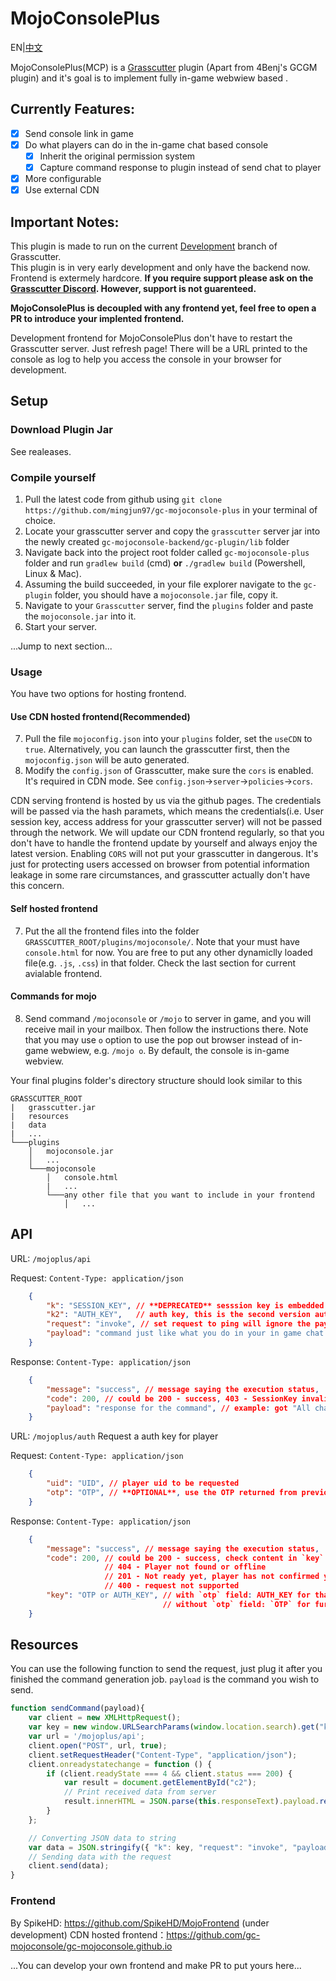 # MojoConsolePlus

EN|[中文](./README-zh.md)

MojoConsolePlus(MCP) is a [Grasscutter](https://github.com/Grasscutters/Grasscutter) plugin (Apart from 4Benj's GCGM plugin) and it's goal is to implement fully in-game webwiew based .

## Currently Features: 
- [x] Send console link in game
- [x] Do what players can do in the in-game chat based console
    - [x] Inherit the original permission system
    - [x] Capture command response to plugin instead of send chat to player
- [x] More configurable
- [x] Use external CDN

## Important Notes:
This plugin is made to run on the current [Development](https://github.com/Grasscutters/Grasscutter/tree/development) branch of Grasscutter. \
This plugin is in very early development and only have the backend now. Frontend is extermely hardcore.
**If you require support please ask on the [Grasscutter Discord](https://discord.gg/T5vZU6UyeG). However, support is not guarenteed.**

**MojoConsolePlus is decoupled with any frontend yet, feel free to open a PR to introduce your implented frontend.**

Development frontend for MojoConsolePlus don't have to restart the Grasscutter server. Just refresh page! There will be a URL printed to the console as log to help you access the console in your browser for development.

## Setup 
### Download Plugin Jar

See realeases.

### Compile yourself
1. Pull the latest code from github using ``git clone https://github.com/mingjun97/gc-mojoconsole-plus`` in your terminal of choice.
2. Locate your grasscutter server and copy the ``grasscutter`` server jar into the newly created ``gc-mojoconsole-backend/gc-plugin/lib`` folder
3. Navigate back into the project root folder called ``gc-mojoconsole-plus`` folder and run ``gradlew build`` (cmd) **or** ``./gradlew build`` (Powershell, Linux & Mac).
4. Assuming the build succeeded, in your file explorer navigate to the ``gc-plugin`` folder, you should have a ``mojoconsole.jar`` file, copy it.
5. Navigate to your ``Grasscutter`` server, find the ``plugins`` folder and paste the ``mojoconsole.jar`` into it. 
6. Start your server.

...Jump to next section...

### Usage

You have two options for hosting frontend.

#### Use CDN hosted frontend(Recommended)

7. Pull the file `mojoconfig.json` into your `plugins` folder, set the `useCDN` to `true`. Alternatively, you can launch the grasscutter first, then the `mojoconfig.json` will be auto generated.
8. Modify the `config.json` of Grasscutter, make sure the `cors` is enabled. It's required in CDN mode.  See `config.json`->`server`->`policies`->`cors`.

CDN serving frontend is hosted by us via the github pages. The credentials will be passed via the hash paramets, which means the credentials(i.e. User session key, access address for your grasscutter server) will not be passed through the network. We will update our CDN frontend regularly, so that you don't have to handle the frontend update by yourself and always enjoy the latest version. Enabling `CORS` will not put your grasscutter in dangerous. It's just for protecting users accessed on browser from potential information leakage in some rare circumstances, and grasscutter actually don't have this concern.

#### Self hosted frontend
7. Put the all the frontend files into the folder `GRASSCUTTER_ROOT/plugins/mojoconsole/`. Note that your must have `console.html` for now. You are free to put any other dynamiclly loaded file(e.g. `.js`, `.css`) in that folder. Check the last section for current avialable frontend.

#### Commands for mojo

8. Send command `/mojoconsole` or `/mojo` to server in game, and you will receive mail in your mailbox. Then follow the instructions there. Note that you may use `o` option to use the pop out browser instead of in-game webwiew, e.g. `/mojo o`. By default, the console is in-game webview.

Your final plugins folder's directory structure should look similar to this
```
GRASSCUTTER_ROOT
|   grasscutter.jar
|   resources
|   data
|   ...
└───plugins
    │   mojoconsole.jar
    │   ...
    └───mojoconsole
        │   console.html
        |   ...
        └───any other file that you want to include in your frontend
            │   ...
```


## API

URL: `/mojoplus/api`

Request: `Content-Type: application/json`
```json
    {
        "k": "SESSION_KEY", // **DEPRECATED** sesssion key is embedded in the mail, can be retreved via the GET params.
        "k2": "AUTH_KEY",   // auth key, this is the second version auth key, choose either `k` or `k2`
        "request": "invoke", // set request to ping will ignore the payload, which just check the aliveness of current sessionKey 
        "payload": "command just like what you do in your in game chat console" // example: "heal" for heal all avatars
    }
```

Response: `Content-Type: application/json`
```json
    {
        "message": "success", // message saying the execution status,
        "code": 200, // could be 200 - success, 403 - SessionKey invalid, 500 - Command execution error (should from command), 400 - request not supported
        "payload": "response for the command", // example: got "All characters have been healed." when invoking with "heal"
    }
```

URL: `/mojoplus/auth` Request a auth key for player

Request: `Content-Type: application/json`
```json
    {
        "uid": "UID", // player uid to be requested
        "otp": "OTP", // **OPTIONAL**, use the OTP returned from previous `auth` request to check the status of the ticket.
    }
```

Response: `Content-Type: application/json`
```json
    {
        "message": "success", // message saying the execution status,
        "code": 200, // could be 200 - success, check content in `key` field,
                     // 404 - Player not found or offline
                     // 201 - Not ready yet, player has not confirmed yet
                     // 400 - request not supported
        "key": "OTP or AUTH_KEY", // with `otp` field: AUTH_KEY for that player
                                  // without `otp` field: `OTP` for further request
    }
```

## Resources

You can use the following function to send the request, just plug it after you finished the command generation job. `payload` is the command you wish to send.

```javascript
function sendCommand(payload){
    var client = new XMLHttpRequest();
    var key = new window.URLSearchParams(window.location.search).get("k");
    var url = '/mojoplus/api';
    client.open("POST", url, true);
    client.setRequestHeader("Content-Type", "application/json");
    client.onreadystatechange = function () {
        if (client.readyState === 4 && client.status === 200) {
            var result = document.getElementById("c2");
            // Print received data from server
            result.innerHTML = JSON.parse(this.responseText).payload.replace(/\n/g, "<p/>");
        }
    };

    // Converting JSON data to string
    var data = JSON.stringify({ "k": key, "request": "invoke", "payload": payload });
    // Sending data with the request
    client.send(data);
}
```

### Frontend

By SpikeHD: https://github.com/SpikeHD/MojoFrontend (under development)
CDN hosted frontend：https://github.com/gc-mojoconsole/gc-mojoconsole.github.io

...You can develop your own frontend and make PR to put yours here...